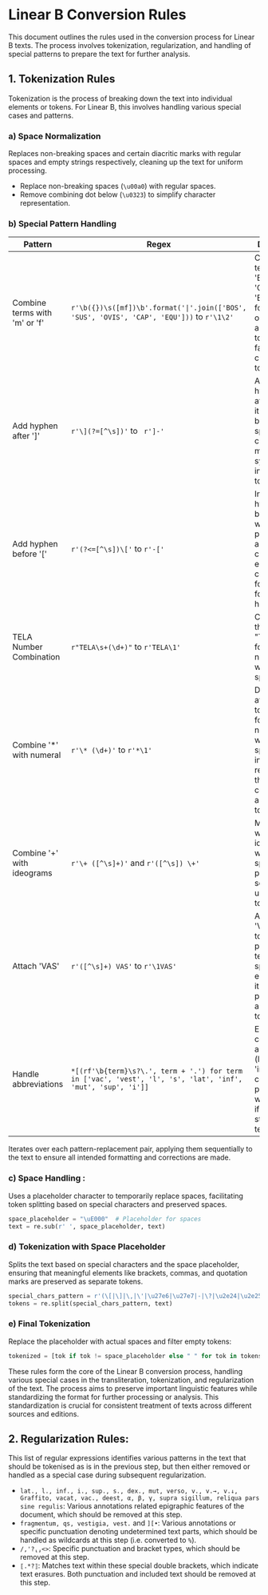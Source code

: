 # Linear B Conversion Rules

This document outlines the rules used in the conversion process for Linear B texts. The process involves tokenization, regularization, and handling of special patterns to prepare the text for further analysis.

## 1. Tokenization Rules

Tokenization is the process of breaking down the text into individual elements or tokens. For Linear B, this involves handling various special cases and patterns.

### a) Space Normalization

Replaces non-breaking spaces and certain diacritic marks with regular spaces and empty strings respectively, cleaning up the text for uniform processing.

- Replace non-breaking spaces (`\u00a0`) with regular spaces.
- Remove combining dot below (`\u0323`) to simplify character representation.

### b) Special Pattern Handling

| Pattern | Regex | Description |
|---------|-------|-------------|
| Combine terms with 'm' or 'f' | `r'\b({})\s([mf])\b'.format('\|'.join(['BOS', 'SUS', 'OVIS', 'CAP', 'EQU']))` to `r'\1\2'`| Combines terms like 'BOS', 'SUS', 'OVIS', 'CAP', 'EQU' with following 'm' or 'f' to form a single token, facilitating cleaner tokenization. |
| Add hyphen after ']' | `r'\](?=[^\s])'` to ` r']-'` | Adds a hyphen right after ']' when it is followed by a non-space character, maintaining syntax integrity in tokenization. |
| Add hyphen before '[' | `r'(?<=[^\s])\['` to `r'-['` | Inserts a hyphen right before '[' when it is preceded by a non-space character, ensuring consistent formatting for special handling. |
| TELA Number Combination | `r"TELA\s+(\d+)"` to `r'TELA\1'` | Combines the term "TELA" with following numbers without spaces. |
| Combine '*' with numeral | `r'\* (\d+)'` to `r'*\1'` | Directly attaches '*' to the following numeral without a space, aiding in recognizing these combinations as distinct tokens. |
| Combine '+' with ideograms | `r'\+ ([^\s]+)'` and `r'([^\s]) \+'` | Merges '+' with adjacent ideograms without space, preserving semantic units in tokenization. |
| Attach 'VAS' | `r'([^\s]+) VAS'` to `r'\1VAS'` | Attaches 'VAS' directly to the preceding term without space, ensuring that it is processed as a single token. |
| Handle abbreviations | `*[(rf'\b{term}\s?\.', term + '.') for term in ['vac', 'vest', 'l', 's', 'lat', 'inf', 'mut', 'sup', 'i']]` | Ensures common abbreviations (like 'vac', 'inf', etc.) are correctly punctuated with a period if missing, standardizing text format. |

Iterates over each pattern-replacement pair, applying them sequentially to the text to ensure all intended formatting and corrections are made.

### c) Space Handling :

Uses a placeholder character to temporarily replace spaces, facilitating token splitting based on special characters and preserved spaces.

```python
space_placeholder = "\uE000"  # Placeholder for spaces
text = re.sub(r' ', space_placeholder, text)
```

### d) Tokenization with Space Placeholder

Splits the text based on special characters and the space placeholder, ensuring that meaningful elements like brackets, commas, and quotation marks are preserved as separate tokens.

```python
special_chars_pattern = r'(\[|\]|\,|\'|\u27e6|\u27e7|-|\?|\u2e24|\u2e25|' + re.escape(space_placeholder) + ')'
tokens = re.split(special_chars_pattern, text)
```

### e) Final Tokenization

Replace the placeholder with actual spaces and filter empty tokens:

```python
tokenized = [tok if tok != space_placeholder else " " for tok in tokens if tok and tok != "-"]
```

These rules form the core of the Linear B conversion process, handling various special cases in the transliteration, tokenization, and regularization of the text. The process aims to preserve important linguistic features while standardizing the format for further processing or analysis. This standardization is crucial for consistent treatment of texts across different sources and editions.

## 2. Regularization Rules:

This list of regular expressions identifies various patterns in the text that should be tokenised as is in the previous step, but then either removed or handled as a special case during subsequent regularization.

- `lat., l., inf., i., sup., s., dex., mut, verso, v., v.→, v.↓, Graffito, vacat, vac., deest, α, β, γ, supra sigillum, reliqua pars sine regulis`: Various annotations related epigraphic features of the document, which should be removed at this step.
- `fragmentum, qs, vestigia, vest.` and `][•`: Various annotations or specific punctuation denoting undetermined text parts, which should be handled as wildcards at this step (i.e. converted to `%`).
- `/,'?⸤⸥<>`: Specific punctuation and bracket types, which should be removed at this step.
- `⟦.*?⟧`: Matches text within these special double brackets, which indicate text erasures. Both punctuation and included text should be removed at this step.

